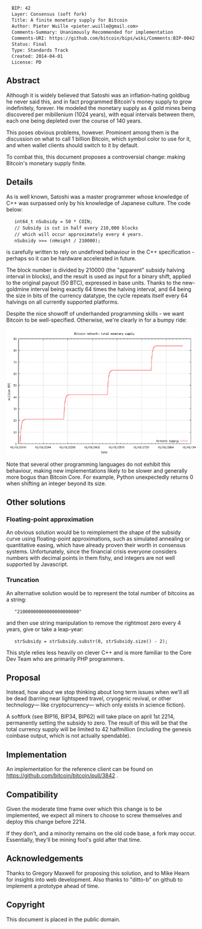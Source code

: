 ``` 
  BIP: 42
  Layer: Consensus (soft fork)
  Title: A finite monetary supply for Bitcoin
  Author: Pieter Wuille <pieter.wuille@gmail.com>
  Comments-Summary: Unanimously Recommended for implementation
  Comments-URI: https://github.com/bitcoin/bips/wiki/Comments:BIP-0042
  Status: Final
  Type: Standards Track
  Created: 2014-04-01
  License: PD
```

## Abstract

Although it is widely believed that Satoshi was an inflation-hating
goldbug he never said this, and in fact programmed Bitcoin's money
supply to grow indefinitely, forever. He modeled the monetary supply as
4 gold mines being discovered per mibillenium (1024 years), with equal
intervals between them, each one being depleted over the course of 140
years.

This poses obvious problems, however. Prominent among them is the
discussion on what to call 1 billion Bitcoin, which symbol color to use
for it, and when wallet clients should switch to it by default.

To combat this, this document proposes a controversial change: making
Bitcoin's monetary supply finite.

## Details

As is well known, Satoshi was a master programmer whose knowledge of C++
was surpassed only by his knowledge of Japanese culture. The code below:

`   int64_t nSubsidy = 50 * COIN;`  
`   // Subsidy is cut in half every 210,000 blocks`  
`   // which will occur approximately every 4 years.`  
`   nSubsidy >>= (nHeight / 210000);`

is carefully written to rely on undefined behaviour in the C++
specification - perhaps so it can be hardware accelerated in future.

The block number is divided by 210000 (the "apparent" subsidy halving
interval in blocks), and the result is used as input for a binary shift,
applied to the original payout (50 BTC), expressed in base units. Thanks
to the new-goldmine interval being exactly 64 times the halving
interval, and 64 being the size in bits of the currency datatype, the
cycle repeats itself every 64 halvings on all currently supported
platforms.

Despite the nice showoff of underhanded programming skills - we want
Bitcoin to be well-specified. Otherwise, we're clearly in for a bumpy
ride:

<img src="bip-0042/inflation.png"></img>

Note that several other programming languages do not exhibit this
behaviour, making new implementations likely to be slower and generally
more bogus than Bitcoin Core. For example, Python unexpectedly returns 0
when shifting an integer beyond its size.

## Other solutions

### Floating-point approximation

An obvious solution would be to reimplement the shape of the subsidy
curve using floating-point approximations, such as simulated annealing
or quantitative easing, which have already proven their worth in
consensus systems. Unfortunately, since the financial crisis everyone
considers numbers with decimal points in them fishy, and integers are
not well supported by Javascript.

### Truncation

An alternative solution would be to represent the total number of
bitcoins as a string:

`   "21000000000000000000000"`

and then use string manipulation to remove the rightmost zero every 4
years, give or take a leap-year:

`   strSubsidy = strSubsidy.substr(0, strSubsidy.size() - 2);`

This style relies less heavily on clever C++ and is more familiar to the
Core Dev Team who are primarily PHP programmers.

## Proposal

Instead, how about we stop thinking about long term issues when we'll
all be dead (barring near lightspeed travel, cryogenic revival, or other
technology— like cryptocurrency— which only exists in science fiction).

A softfork (see BIP16, BIP34, BIP62) will take place on april 1st 2214,
permanently setting the subsidy to zero. The result of this will be that
the total currency supply will be limited to 42 halfmillion (including
the genesis coinbase output, which is not actually spendable).

## Implementation

An implementation for the reference client can be found on
<https://github.com/bitcoin/bitcoin/pull/3842> .

## Compatibility

Given the moderate time frame over which this change is to be
implemented, we expect all miners to choose to screw themselves and
deploy this change before 2214.

If they don't, and a minority remains on the old code base, a fork may
occur. Essentially, they'll be mining fool's gold after that time.

## Acknowledgements

Thanks to Gregory Maxwell for proposing this solution, and to Mike Hearn
for insights into web development. Also thanks to "ditto-b" on github to
implement a prototype ahead of time.

## Copyright

This document is placed in the public domain.
